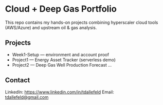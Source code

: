 # Cloud + Deep Gas Portfolio

This repo contains my hands-on projects combining hyperscaler cloud tools (AWS/Azure) and upstream oil & gas analysis.

## Projects
- Week1-Setup — environment and account proof
- Project1 — Energy Asset Tracker (serverless demo)
- Project2 — Deep Gas Well Production Forecast
...
  
## Contact
LinkedIn: https://www.linkedin.com/in/tdallefeld
Email: tdallefeld@gmail.com
